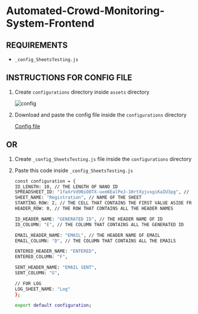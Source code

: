 # **Automated-Crowd-Monitoring-System-Frontend**


## REQUIREMENTS
* `_config_SheetsTesting.js`

## INSTRUCTIONS FOR CONFIG FILE
1. Create `configurations` directory inside `assets` directory
   
   ![config](https://user-images.githubusercontent.com/74962185/205629424-232235b3-625f-43b8-bf3c-5ca56a7df35f.png)

 
2. Download and paste the config file inside the `configurations` directory
     
     [Config file](https://drive.google.com/file/d/1N1NA5x0eduRB-JHUSJN9MMVZarJ-Krgt/view?fbclid=IwAR0sMkFVCDzZr85_vc1xx9QMnRCwJqs21gCywml25RBMhJ9IpCHkWKKRfD8)

## OR
1. Create `_config_SheetsTesting.js` file inside the `configurations` directory

2. Paste this code inside `_config_SheetsTesting.js` 
     
      ```bash
      const configuration = {
    ID_LENGTH: 10, // THE LENGTH OF NANO ID
    SPREADSHEET_ID: "1faXrVd9NiO8TX-uxm6EalPeJ-1HrtXyjvxgiKaIU3pg", // FOUND IN LINK
    SHEET_NAME: "Registration", // NAME OF THE SHEET
    STARTING_ROW: 2, // THE CELL THAT CONTAINS THE FIRST VALUE ASIDE FROM HEADER
    HEADER_ROW: 0, // THE ROW THAT CONTAINS ALL THE HEADER NAMES
  
    ID_HEADER_NAME: "GENERATED ID", // THE HEADER NAME OF ID
    ID_COLUMN: "E", // THE COLUMN THAT CONTAINS ALL THE GENERATED ID
  
    EMAIL_HEADER_NAME: "EMAIL", // THE HEADER NAME OF EMAIL
    EMAIL_COLUMN: "D", // THE COLUMN THAT CONTAINS ALL THE EMAILS
  
    ENTERED_HEADER_NAME: "ENTERED",
    ENTERED_COLUMN: "F",
  
    SENT_HEADER_NAME: "EMAIL SENT", 
    SENT_COLUMN: "G",
  
    // FOR LOG
    LOG_SHEET_NAME: "Log"
    };
  
    export default configuration;
    ```
